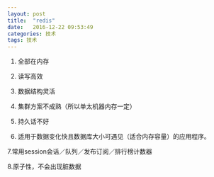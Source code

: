 ```yaml
---
layout: post
title:  "redis"
date:   2016-12-22 09:53:49
categories: 技术
tags: 技术
---
```


1. 全部在内存

2. 读写高效

3. 数据结构灵活

4. 集群方案不成熟（所以单太机器内存一定）

5. 持久话不好

6. 适用于数据变化快且数据库大小可遇见（适合内存容量）的应用程序。

7.常用session会话／队列／发布订阅／排行榜计数器

8.原子性，不会出现脏数据
